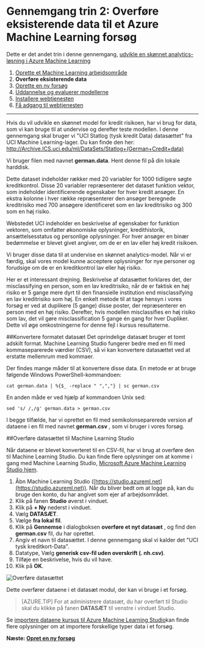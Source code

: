 <properties
    pageTitle="Trin 2: Overføre data til en Machine Learning forsøg | Microsoft Azure"
    description="Trin 2 i udarbejde en skønnet løsning gennemgang: Overfør gemt offentligt tilgængelige data til Azure Machine Learning Studio."
    services="machine-learning"
    documentationCenter=""
    authors="garyericson"
    manager="jhubbard"
    editor="cgronlun"/>

<tags
    ms.service="machine-learning"
    ms.workload="tbd"
    ms.tgt_pltfrm="na"
    ms.devlang="na"
    ms.topic="article"
    ms.date="09/16/2016" 
    ms.author="garye"/>


# <a name="walkthrough-step-2-upload-existing-data-into-an-azure-machine-learning-experiment"></a>Gennemgang trin 2: Overføre eksisterende data til et Azure Machine Learning forsøg

Dette er det andet trin i denne gennemgang, [udvikle en skønnet analytics-løsning i Azure Machine Learning](machine-learning-walkthrough-develop-predictive-solution.md)


1.  [Oprette et Machine Learning arbejdsområde](machine-learning-walkthrough-1-create-ml-workspace.md)
2.  **Overføre eksisterende data**
3.  [Oprette en ny forsøg](machine-learning-walkthrough-3-create-new-experiment.md)
4.  [Uddannelse og evaluerer modellerne](machine-learning-walkthrough-4-train-and-evaluate-models.md)
5.  [Installere webtjenesten](machine-learning-walkthrough-5-publish-web-service.md)
6.  [Få adgang til webtjenesten](machine-learning-walkthrough-6-access-web-service.md)

----------

Hvis du vil udvikle en skønnet model for kredit risikoen, har vi brug for data, som vi kan bruge til at undervise og derefter teste modellen. I denne gennemgang skal bruger vi "UCI Statlog (tysk kredit Data) datasættet" fra UCI Machine Learning-lager. Du kan finde den her:  
<a href="http://archive.ics.uci.edu/ml/datasets/Statlog+(German+Credit+Data)">http://Archive.ICS.uci.edu/ml/DataSets/Statlog+(German+Credit+data)</a>

Vi bruger filen med navnet **german.data**. Hent denne fil på din lokale harddisk.  

Dette dataset indeholder rækker med 20 variabler for 1000 tidligere søgte kreditkontrol. Disse 20 variabler repræsenterer det dataset funktion vektor, som indeholder identificerende egenskaber for hver kredit ansøger. En ekstra kolonne i hver række repræsenterer den ansøger beregnede kreditrisiko med 700 ansøgere identificeret som en lav kreditrisiko og 300 som en høj risiko.

Webstedet UCI indeholder en beskrivelse af egenskaber for funktion vektoren, som omfatter økonomiske oplysninger, kredithistorik, ansættelsesstatus og personlige oplysninger. For hver ansøger en binær bedømmelse er blevet givet angiver, om de er en lav eller høj kredit risikoen.  

Vi bruger disse data til at undervise en skønnet analytics-model. Når vi er færdig, skal vores model kunne acceptere oplysninger for nye personer og forudsige om de er en kreditkontrol lav eller høj risiko.  

Her er et interessant drejning. Beskrivelse af datasættet forklares det, der misclassifying en person, som en lav kreditrisiko, når de er faktisk en høj risiko er 5 gange mere dyrt til den finansielle institution end misclassifying en lav kreditrisiko som høj. En enkelt metode til at tage hensyn i vores forsøg er ved at duplikere (5 gange) disse poster, der repræsenterer en person med en høj risiko. Derefter, hvis modellen misclassifies en høj risiko som lav, det vil gøre misclassification 5 gange én gang for hver Dupliker. Dette vil øge omkostningerne for denne fejl i kursus resultaterne.  

##<a name="convert-the-dataset-format"></a>Konvertere formatet datasæt
Det oprindelige datasæt bruger et tomt adskilt format. Machine Learning Studio fungerer bedre med en fil med kommaseparerede værdier (CSV), så vi kan konvertere datasættet ved at erstatte mellemrum med kommaer.  

Der findes mange måder til at konvertere disse data. En metode er at bruge følgende Windows PowerShell-kommandoen:   

    cat german.data | %{$_ -replace " ",","} | sc german.csv  

En anden måde er ved hjælp af kommandoen Unix sed:  

    sed 's/ /,/g' german.data > german.csv  

I begge tilfælde, har vi oprettet en fil med semikolonseparerede version af dataene i en fil med navnet **german.csv** , som vi bruger i vores forsøg.

##<a name="upload-the-dataset-to-machine-learning-studio"></a>Overføre datasættet til Machine Learning Studio

Når dataene er blevet konverteret til en CSV-fil, har vi brug at overføre den til Machine Learning Studio. Du kan finde flere oplysninger om at komme i gang med Machine Learning Studio, [Microsoft Azure Machine Learning Studio hjem](https://studio.azureml.net/).

1.  Åbn Machine Learning Studio ([https://studio.azureml.net](https://studio.azureml.net)). Når du bliver bedt om at logge på, kan du bruge den konto, du har angivet som ejer af arbejdsområdet.
1.  Klik på fanen **Studio** øverst i vinduet.
1.  Klik på **+ Ny** nederst i vinduet.
1.  Vælg **DATASÆT**.
1.  Vælge **fra lokal fil**.
1.  Klik på **Gennemse** i dialogboksen **overføre et nyt datasæt** , og find den **german.csv** fil, du har oprettet.
1.  Angiv et navn til datasættet. I denne gennemgang skal vi kalder det "UCI tysk kreditkort-Data".
1.  Datatype, Vælg **generisk csv-fil uden overskrift (. nh.csv)**.
1.  Tilføje en beskrivelse, hvis du vil have.
1.  Klik på **OK**.  

![Overføre datasættet][1]  


Dette overfører dataene i et datasæt modul, der kan vi bruge i et forsøg.

> [AZURE.TIP] For at administrere datasæt, du har overført til Studio skal du klikke på fanen **DATASÆT** til venstre i vinduet Studio.

Se [importere dataene kursus til Azure Machine Learning Studio](machine-learning-data-science-import-data.md)kan finde flere oplysninger om at importere forskellige typer data i et forsøg.

**Næste: [Opret en ny forsøg](machine-learning-walkthrough-3-create-new-experiment.md)**

[1]: ./media/machine-learning-walkthrough-2-upload-data/upload1.png
